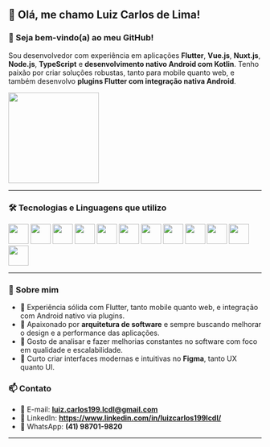 ## 👋 Olá, me chamo Luiz Carlos de Lima!

### 🚀 Seja bem-vindo(a) ao meu GitHub!

Sou desenvolvedor com experiência em aplicações **Flutter**, **Vue.js**, **Nuxt.js**, **Node.js**, **TypeScript** e **desenvolvimento nativo Android com Kotlin**. Tenho paixão por criar soluções robustas, tanto para mobile quanto web, e também desenvolvo **plugins Flutter com integração nativa Android**.

<div>
  <img height="180em" src="https://github-readme-stats.vercel.app/api/top-langs/?username=Luiz-Carlos-de-Lima&layout=compact&langs_count=7&theme=dark"/>
</div>

---

### 🛠️ Tecnologias e Linguagens que utilizo

<div>
  <img src="https://cdn.jsdelivr.net/gh/devicons/devicon/icons/dart/dart-original.svg" width="40" height="40"/>
  <img src="https://cdn.jsdelivr.net/gh/devicons/devicon/icons/flutter/flutter-original.svg" width="40" height="40"/>
  <img src="https://cdn.jsdelivr.net/gh/devicons/devicon/icons/kotlin/kotlin-original.svg" width="40" height="40"/>
  <img src="https://cdn.jsdelivr.net/gh/devicons/devicon/icons/nodejs/nodejs-original.svg" width="40" height="40"/>
  <img src="https://cdn.jsdelivr.net/gh/devicons/devicon/icons/typescript/typescript-original.svg" width="40" height="40"/>
  <img src="https://cdn.jsdelivr.net/gh/devicons/devicon/icons/javascript/javascript-original.svg" width="40" height="40"/>
  <img src="https://cdn.jsdelivr.net/gh/devicons/devicon/icons/vuejs/vuejs-original.svg" width="40" height="40"/>
  <img src="https://cdn.jsdelivr.net/gh/devicons/devicon/icons/nuxtjs/nuxtjs-original.svg" width="40" height="40"/>
  <img src="https://cdn.jsdelivr.net/gh/devicons/devicon/icons/mongodb/mongodb-original.svg" width="40" height="40"/>
  <img src="https://cdn.jsdelivr.net/gh/devicons/devicon/icons/html5/html5-original.svg" width="40" height="40"/>
  <img src="https://cdn.jsdelivr.net/gh/devicons/devicon/icons/css3/css3-original.svg" width="40" height="40"/>
  <img src="https://cdn.jsdelivr.net/gh/devicons/devicon/icons/figma/figma-original.svg" width="40" height="40"/>
</div>

---

### 💬 Sobre mim

- 📱 Experiência sólida com Flutter, tanto mobile quanto web, e integração com Android nativo via plugins.
- 🧠 Apaixonado por **arquitetura de software** e sempre buscando melhorar o design e a performance das aplicações.
- 🧪 Gosto de analisar e fazer melhorias constantes no software com foco em qualidade e escalabilidade.
- 🎨 Curto criar interfaces modernas e intuitivas no **Figma**, tanto UX quanto UI.


### 📫 Contato

- 📧 E-mail: **luiz.carlos199.lcdl@gmail.com**
- 💼 LinkedIn: **https://www.linkedin.com/in/luizcarlos199lcdl/**
- 📱 WhatsApp: **(41) 98701-9820**

---
